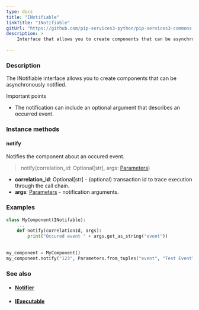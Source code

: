 ```yaml
---
type: docs
title: "INotifiable"
linkTitle: "INotifiable"
gitUrl: "https://github.com/pip-services3-python/pip-services3-commons-python"
description: >
    Interface that allows you to create components that can be asynchronously notified.
    
---
```


### Description

The INotifiable interface allows you to create components that can be asynchronously notified.

Important points

- The notification can include an optional argument that describes an occurred event.

### Instance methods

#### notify
Notifies the component about an occured event.

> notify(correlation_id: Optional[str], args: [Parameters](../parameters))

- **correlation_id**: Optional[str] - (optional) transaction id to trace execution through the call chain.
- **args**: [Parameters](../parameters) - notification arguments. 

### Examples

```python
class MyComponent(INotifable):
    ...
    def notify(correlationId, args): 
        print("Occured event " + args.get_as_string("event"))
    
   
my_component = MyComponent()
my_component.notify("123", Parameters.from_tuples("event", "Test Event"));
```

### See also
- #### [Notifier](../notifier)
- #### [IExecutable](../iexecutable)
